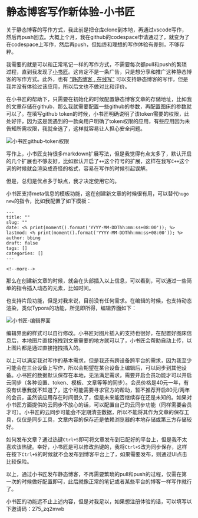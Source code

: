 # 静态博客写作新体验-小书匠


关于静态博客的写作方式，我此前是把仓库clone到本地，再通过vscode写作，然后再push回去。大概上个月，我在github的codespace申请通过了，就变为了在codespace上写作，然后再push，但始终和理想的写作体验有差别，不够存粹。

<!--more-->

我需要的就是可以和正常笔记一样的写作方式，不需要每次都pull和push的繁琐过程，直到我发现了[小书匠](http://markdown.xiaoshujiang.com/)。这肯定不是一条广告，只是想分享和推广这种静态博客的写作方式。此外，也有 [“静态博客 , 在线写”](https://jingtaiboke.com/) 可以支持静态博客的写作，但是我并没有体验过该应用，所以后文也不做对比和评价。

在小书匠的帮助下，只需要在初始化的时候配置静态博客文章的存储地址，比如我的文章存储在github，那么我就需要配置一些github的参数，再配置图床的参数就可以了。在填写github token的时候，小书匠明确说明了该token需要的权限，此处好评，因为这是我遇到的一款向用户明确了token权限的应用，有些应用因为未告知所需权限，我就全选了，这样就容易让人担心安全问题。

![小书匠github-token权限](https://bu.dusays.com/2022/06/26/62b881ab1e784.png "小书匠github-token权限")

写作上，小书匠支持很多markdown扩展写法，但是我觉得有点太多了，默认开启的几个扩展也不够友好，比如默认开启了`++`这个符号的扩展，这样在我写`C++`这个词的时候就会渲染成奇怪的格式，容易在写作的时候引起误解。

但是，总归是优点多于缺点，我才决定使用它的。

小书匠支持meta信息的模板功能，这在创建新文章的时候很有用，可以替代`hugo new`的指令，比如我配置了如下模板：
```
---
title: ""
slug: ""
date: <% print(moment().format('YYYY-MM-DDThh:mm:ss+08:00')); %>
lastmod: <% print(moment().format('YYYY-MM-DDThh:mm:ss+08:00')); %>
author: bbing
draft: false
tags: []
categories: []
---

<!--more-->
```
那么在创建新文章的时候，就会在头部插入以上信息，可以看到，可以通过一些简单的指令插入动态的元素，比如时间。

也支持片段功能，但是对我来说，目前没有任何需求。在编辑的时候，也支持动态渲染，类似Typora的功能，所见即所得，编辑界面如下：

![小书匠-编辑界面](https://bu.dusays.com/2022/06/26/62b881ae612c5.png "小书匠-编辑界面")

编辑界面的样式可以自行修改。小书匠对图片插入的支持也很好，在配置好图床信息后，本地图片直接拖拽到文章需要的地方就可以了，小书匠会帮助自动上传，以上图片都是通过直接拖拽插入的。

以上可以满足我对写作的基本需求，但是我还有跨设备跨平台的需求，因为我至少可能会在三台设备上写作，所以会期望在某台设备上编辑后，可以同步到其他设备。小书匠的数据默认保存在本地，无法满足需求，需要开启会员功能才可以开启云同步（各种设置、token、模板、文章等等的同步）。会员价格是40元一年，有没有优惠我就不知道了，这个可能需要寻求官方的帮助，暂不推荐开启80元/两年的会员，虽然该应用存在时间很久了，但是未来能否继续存在还是未知的。如果对小书匠方面提供的云同步不放心的话，可以配置自己的云同步功能（同样需要会员才可）。小书匠的云同步可能会不定期清空数据，所以不能将其作为文章的保存工具，仅仅是同步工具，文章内容的保存还是依赖浏览器的本地存储或第三方存储较好。

如何发布文章？通过热键`Ctrl+S`即可将文章发布到已配好的平台上，但是我不太喜欢该热键。幸好，小书匠是可以修改热键的，我将`Ctrl+S`改为同步保存，这样在按下`Ctrl+S`的时候就不会发布到博客平台上了，如果需要发布，则通过UI点击比较保险。

以上，通过小书匠发布静态博客，不再需要繁琐的pull和push的过程，仅需在第一次的时候做好配置即可，此后就像正常的笔记或者某些平台的博客一样写作就行了。

小书匠的功能远不止上述内容，但是对我足以，如果想注册体验的话，可以填写以下邀请码：275_zq2mwb
